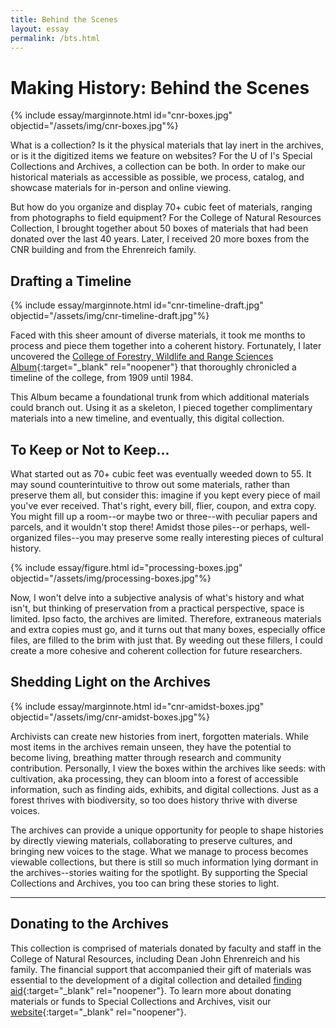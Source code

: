 ```yaml
---
title: Behind the Scenes
layout: essay
permalink: /bts.html
---
```


# Making History: Behind the Scenes

{% include essay/marginnote.html id="cnr-boxes.jpg" objectid="/assets/img/cnr-boxes.jpg"%}

What is a collection? Is it the physical materials that lay inert in the archives, or is it the digitized items we feature on websites? For the U of I's Special Collections and Archives, a collection can be both. In order to make our historical materials as accessible as possible, we process, catalog, and showcase materials for in-person and online viewing. 

But how do you organize and display 70+ cubic feet of materials, ranging from photographs to field equipment? For the College of Natural Resources Collection, I brought together about 50 boxes of materials that had been donated over the last 40 years. Later, I received 20 more boxes from the CNR building and from the Ehrenreich family.

## Drafting a Timeline

{% include essay/marginnote.html id="cnr-timeline-draft.jpg"  objectid="/assets/img/cnr-timeline-draft.jpg"%}

Faced with this sheer amount of diverse materials, it took me months to process and piece them together into a coherent history. Fortunately, I later uncovered the [College of Forestry, Wildlife and Range Sciences Album](/items/cnr003.html){:target="_blank" rel="noopener"} that thoroughly chronicled a timeline of the college, from 1909 until 1984.​ 

This Album became a foundational trunk from which additional materials could branch out. Using it as a skeleton, I pieced together complimentary materials into a new timeline, and eventually, this digital collection. 

## To Keep or Not to Keep...

What started out as 70+ cubic feet was eventually weeded down to 55. It may sound counterintuitive to throw out some materials, rather than preserve them all, but consider this: imagine if you kept every piece of mail you've ever received. That's right, every bill, flier, coupon, and extra copy. You might fill up a room--or maybe two or three--with peculiar papers and parcels, and it wouldn't stop there! Amidst those piles--or perhaps, well-organized files--you may preserve some really interesting pieces of cultural history. 

{% include essay/figure.html id="processing-boxes.jpg" objectid="/assets/img/processing-boxes.jpg"%}

Now, I won't delve into a subjective analysis of what's history and what isn't, but thinking of preservation from a practical perspective, space is limited. Ipso facto, the archives are limited. Therefore, extraneous materials and extra copies must go, and it turns out that many boxes, especially office files, are filled to the brim with just that. By weeding out these fillers, I could create a more cohesive and coherent collection for future researchers.   

## Shedding Light on the Archives

{% include essay/marginnote.html id="cnr-amidst-boxes.jpg" objectid="/assets/img/cnr-amidst-boxes.jpg"%}

Archivists can create new histories from inert, forgotten materials. While most items in the archives remain unseen, they have the potential to become living, breathing matter through research and community contribution. Personally, I view the boxes within the archives like seeds: with cultivation, aka processing, they can bloom into a forest of accessible information, such as finding aids, exhibits, and digital collections. Just as a forest thrives with biodiversity, so too does history thrive with diverse voices. 

The archives can provide a unique opportunity for people to shape histories by directly viewing materials, collaborating to preserve cultures, and bringing new voices to the stage. What we manage to process becomes viewable collections, but there is still so much information lying dormant in the archives--stories waiting for the spotlight. By supporting the Special Collections and Archives, you too can bring these stories to light. 

<hr>

## Donating to the Archives

This collection is comprised of materials donated by faculty and staff in the College of Natural Resources, including Dean John Ehrenreich and his family. The financial support that accompanied their gift of materials was essential to the development of a digital collection and detailed [finding aid](https://archiveswest.orbiscascade.org/ark:80444/xv638509){:target="_blank" rel="noopener"}. To learn more about donating materials or funds to Special Collections and Archives, visit our [website](https://www.lib.uidaho.edu/special-collections/donations.html){:target="_blank" rel="noopener"}.